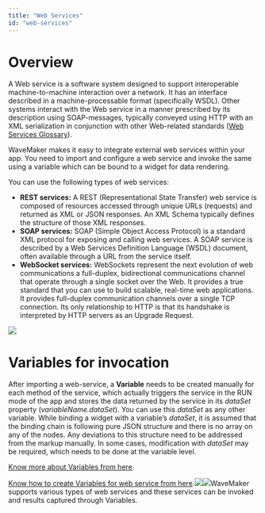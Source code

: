 ```yaml
---
title: "Web Services"
id: "web-services"
---
```


# Overview

A Web service is a software system designed to support interoperable machine-to-machine interaction over a network. It has an interface described in a machine-processable format (specifically WSDL). Other systems interact with the Web service in a manner prescribed by its description using SOAP-messages, typically conveyed using HTTP with an XML serialization in conjunction with other Web-related standards ([Web Services Glossary](https://www.w3.org/TR/2004/NOTE-ws-gloss-20040211/#webservice)).

WaveMaker makes it easy to integrate external web services within your app. You need to import and configure a web service and invoke the same using a variable which can be bound to a widget for data rendering.

You can use the following types of web services:

- **REST services:** A REST (Representational State Transfer) web service is composed of resources accessed through unique URLs (requests) and returned as XML or JSON responses. An XML Schema typically defines the structure of those XML responses.
- **SOAP services:** SOAP (Simple Object Access Protocol) is a standard XML protocol for exposing and calling web services. A SOAP service is described by a Web Services Definition Language (WSDL) document, often available through a URL from the service itself.
- **WebSocket services:** WebSockets represent the next evolution of web communications a full-duplex, bidirectional communications channel that operate through a single socket over the Web. It provides a true standard that you can use to build scalable, real-time web applications. It provides full-duplex communication channels over a single TCP connection. Its only relationship to HTTP is that its handshake is interpreted by HTTP servers as an Upgrade Request.

[![](/learn/assets/web_types.png)](/learn/assets/web_types.png)

# Variables for invocation

After importing a web-service, a **Variable** needs to be created manually for each method of the service, which actually triggers the service in the RUN mode of the app and stores the data returned by the service in its _dataSet_ property (_variableName.dataSet_). You can use this _dataSet_ as any other variable. While binding a widget with a variable’s _dataSet_, it is assumed that the binding chain is following pure JSON structure and there is no array on any of the nodes. Any deviations to this structure need to be addressed from the markup manually. In some cases, modification with _dataSet_ may be required, which needs to be done at the variable level.

[Know more about Variables from here](/learn/app-development/variables/variables-actions/#).

[Know how to create Variables for web service from here](/learn/app-development/variables/web-service/).[![](/learn/assets/Var_create.png)](/learn/assets/Var_create.png)[![](/learn/assets/soap_var.png)](/learn/assets/soap_var.png)WaveMaker supports various types of web services and these services can be invoked and results captured through Variables.

